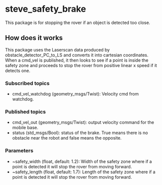 # steve_safety_brake
This package is for stopping the rover if an object is detected too close.

## How does it works
This package uses the Laserscan data produced by obstacle_detector_PC_to_LS and converts it into cartesian coordinates. When a cmd_vel is published, it then looks to see if a point is inside the safety zone and proceeds to stop the rover from positive linear x speed if it detects one.

### Subscribed topics
* cmd_vel_watchdog (geometry_msgs/Twist): Velocity cmd from watchdog.
### Published topics
* cmd_vel_out (geometry_msgs/Twist): output velocity command for the mobile base.
* status (std_msgs/Bool): status of the brake. True means there is no obstacle near the robot and false means the opposite.

### Parameters
* ~safety_width (float, default: 1.2): Width of the safety zone where if a point is detected it will stop the rover from moving forward.
* ~safety_length (float, default: 1.7): Length of the safety zone where if a point is detected it will stop the rover from moving forward.
